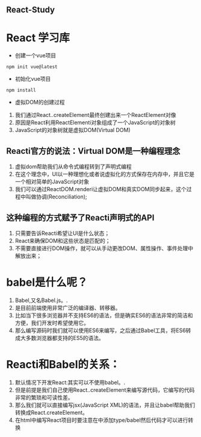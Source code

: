 ## React-Study
# React 学习库

* 创建一个vue项目
```
npm init vue@latest
```

* 初始化vue项目
```
npm install
```

* 虚拟DOM的创建过程
1. 我们通过React..createElement最终创建出来一个ReactElement对像<br>
2. 原因是React利用ReactElementi对象组成了一个JavaScript的对象树<br>
3. JavaScript的对象树就是虚拟DOM(Virtual DOM)

## Reacti官方的说法：Virtual DOM是一种编程理念
1. 虚拟dom帮助我们从命令式编程转到了声明式编程
2. 在这个理念中，UI以一种理想化或者说虚拟化的方式保存在内存中，并且它是一个相对简单的JavaScript对象
3. 我们可以通过ReactDOM.renderi让虚拟DOM和真实DOM同步起来，这个过程中叫做协调(Reconciliation);
## 这种编程的方式赋予了Reacti声明式的API
1. 只需要告诉Reacti希望让Ul是什么状态；
2. React来确保DOM和这些状态是匹配的；
3. 不需要直接进行DOM操作，就可以从手动更改DOM、属性操作、事件处理中解放出来；
# babel是什么呢？
1. Babel,又名Babel.js。.
2. 是目前前端使用非常广泛的编译器、转移器。
3. 比如当下很多浏览器并不支持ES6的语法，但是确实ES6的语法非常的简洁和方便，我们开发时希望使用它。
4. 那么编写源码时我们就可以使用ES6来编写，之后通过Babel工具，将ES6转成大多数浏览器都支持的ES5的语法。

# Reacti和Babel的关系：
1. 默认情况下开发React:其实可以不使用babel。.
2. 但是前提是我们自己使用React..createElement来编写源代码，它编写的代码非常的繁琐和可读性差。
3. 那么我们就可以直接编写jsx(JavaScript XML)的语法，并且让babel帮助我们转换成React.createElement。
4. 在html中编写React项目时要注意在<script></script>中添加type/babel然后代码才可以进行转换
